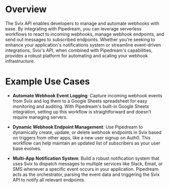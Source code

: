 # Overview

The Svix API enables developers to manage and automate webhooks with ease. By integrating with Pipedream, you can leverage serverless workflows to react to incoming webhooks, manage webhook endpoints, and send out messages to subscribed endpoints. Whether you're seeking to enhance your application's notifications system or streamline event-driven integrations, Svix's API, when combined with Pipedream's capabilities, provides a robust platform for automating and scaling your webhook infrastructure.

# Example Use Cases

- **Automate Webhook Event Logging**: Capture incoming webhook events from Svix and log them to a Google Sheets spreadsheet for easy monitoring and auditing. With Pipedream's built-in Google Sheets integration, setting up this workflow is straightforward and doesn't require managing servers.

- **Dynamic Webhook Endpoint Management**: Use Pipedream to dynamically create, update, or delete webhook endpoints in Svix based on triggers from other apps, like a new user signup on Auth0. This workflow can help maintain an updated list of subscribers as your user base evolves.

- **Multi-App Notification System**: Build a robust notification system that uses Svix to dispatch messages to multiple services like Slack, Email, or SMS whenever a specific event occurs in your application. Pipedream acts as the orchestrator, parsing the event data and triggering the Svix API to notify all relevant endpoints.
